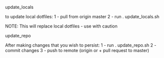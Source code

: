 update_locals

to update local dotfiles:
1 - pull from origin master
2 - run . update_locals.sh

NOTE: This will replace local dotfiles - use with caution

update_repo

After making changes that you wish to persist:
1 - run . update_repo.sh
2 - commit changes
3 - push to remote (origin or <feature> + pull request to master)

